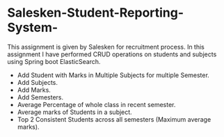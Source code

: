 # Salesken-Student-Reporting-System-

This assignment is given by Salesken for recruitment process.
In this assignment I have performed CRUD operations on students and subjects using Spring boot ElasticSearch. 
- Add Student with Marks in Multiple Subjects for multiple Semester.
- Add Subjects.
- Add Marks.
- Add Semesters.
- Average Percentage of whole class in recent semester.
- Average marks of Students in a subject.
- Top 2 Consistent Students across all semesters (Maximum average marks).
